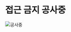 # 접근 금지 공사중

![공사중](https://user-images.githubusercontent.com/29722636/97125157-54ba3000-1776-11eb-82cc-1340af83865d.jpg)
